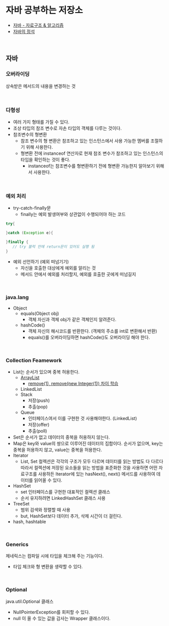 # 자바 공부하는 저장소
- [자바 - 자료구조 & 알고리즘](https://fastcampus.co.kr/dev_online_codingtest)
- [자바의 정석](https://github.com/castello/javajungsuk3/tree/master/%EC%97%B0%EC%8A%B5%EB%AC%B8%EC%A0%9C%ED%92%80%EC%9D%B4)

<br>

## 자바

### 오버라이딩
상속받은 메서드의 내용을 변경하는 것

<br>

### 다형성
- 여러 가지 형태를 가질 수 있다.
- 조상 타입의 참조 변수로 자손 타입의 객체를 다루는 것이다.
- 참조변수의 형변환
  - 참조 변수의 형 변환은 참조하고 있는 인스턴스에서 사용 가능한 멤버를 조절하기 위해 사용한다.
  - 형변환 전에 instanceof 연산자로 현재 참조 변수가 참조하고 있는 인스턴스의 타입을 확인하는 것이 좋다.
    - instanceof는 참조변수를 형변환하기 전에 형변환 가능한지 알아보기 위해서 사용한다. 

<br>

### 예외 처리
- try-catch-finally문
  - finally는 예외 발생여부와 상관없이 수행되어야 하는 코드
```java 
try{

}catch (Exception e){

}finally {
   // try 블럭 안에 return문이 있어도 실행 됨
}
```
- 예외 선언하기 (예외 떠넘기기)
  -  자신을 호출한 대상에게 예외를 알리는 것
  -  메서드 안에서 예외를 처리할지, 예외를 호출한 곳에게 떠넘길지

<br>

### java.lang
- Object
  - equals(Object obj)
    - 객체 자신과 객체 obj가 같은 객체인지 알려준다. 
  - hashCode()
    - 객체 자신의 해시코드를 반환한다. (객체의 주소를 int로 변환해서 반환) 
    - equals()를 오버라이딩하면 hashCode()도 오버라이딩 해야 한다.

<br>

### Collection Feamework
- List는 순서가 있으며 중복 허용한다.
  - [ArrayList](https://wjdalswl0215.tistory.com/119?category=1020684)
    - [remove(1), remove(new Integer(1)) 차이 학습](https://wjdalswl0215.tistory.com/129?category=1021955) 
  - LinkedList 
  - Stack
    - 저장(push)
    - 추출(pop) 
  - Queue
    - 인터페이스여서 이를 구현한 것 사용해야한다. (LinkedList)
    - 저장(offer)
    - 추출(poll)
- Set은 순서가 없고 데이터의 중복을 허용하지 않는다.
- Map은 key와 value의 쌍으로 이루어진 데이터의 집합이다. 순서가 없으며, key는 중복을 허용하지 않고, value는 중복을 허용한다.
- Iterator
  - List, Set 컬렉션은 각각의 구조가 모두 다르며 데이터를 읽는 방법도 다 다르다 따라서 컬렉션에 저장된 요소들을 읽는 방법을 표준화한 것을 사용하면 어떤 자료구조를 사용하든 Iterator에 있는 hasNext(), next() 메서드를 사용하여 데이터를 읽어올 수 있다.
- HashSet
  - set 인터페이스를 구현한 대표적인 컬렉션 클래스
  - 순서 유지하려면 LinkedHashSet 클래스 사용
- TreeSet
  - 범위 검색와 정렬할 때 사용  
  - but, HashSet보다 데이터 추가, 삭제 시간이 더 걸린다.
- hash, hashtable

<br>

### Generics
제네릭스는 컴파일 시에 타입을 체크해 주는 기능이다.
- 타입 체크와 형 변환을 생략할 수 있다.

<br>

### Optional 
java.util.Optional<T> 클래스
- NullPointerException를 회피할 수 있다.
- null 이 올 수 있는 값을 감사는 Wrapper 클래스이다.
